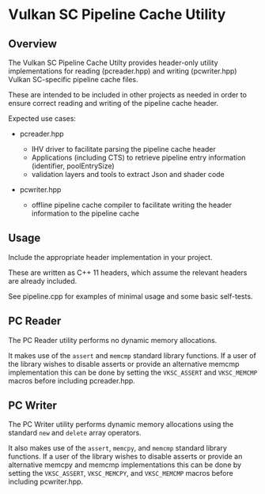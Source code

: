 # Vulkan SC Pipeline Cache Utility

## Overview

The Vulkan SC Pipeline Cache Utilty provides header-only utility implementations
for reading (pcreader.hpp) and writing (pcwriter.hpp) Vulkan SC-specific pipeline
cache files.

These are intended to be included in other projects as needed in order to ensure
correct reading and writing of the pipeline cache header.

Expected use cases:

 - pcreader.hpp
   - IHV driver to facilitate parsing the pipeline cache header
   - Applications (including CTS) to retrieve pipeline entry information (identifier, poolEntrySize)
   - validation layers and tools to extract Json and shader code

 - pcwriter.hpp
   - offline pipeline cache compiler to facilitate writing the header information
     to the pipeline cache

## Usage

Include the appropriate header implementation in your project.

These are written as C++ 11 headers, which assume the relevant headers are already included.

See pipeline.cpp for examples of minimal usage and some basic self-tests.

## PC Reader

The PC Reader utility performs no dynamic memory allocations.

It makes use of the `assert` and `memcmp` standard library functions.
If a user of the library wishes to disable asserts or provide an alternative memcmp
implementation this can be done by setting the `VKSC_ASSERT` and `VKSC_MEMCMP`
macros before including pcreader.hpp.

## PC Writer

The PC Writer utility performs dynamic memory allocations using the standard `new`
and `delete` array operators.

It also makes use of the `assert`, `memcpy`, and `memcmp` standard library functions.
If a user of the library wishes to disable asserts or provide an alternative memcpy
and memcmp implementations this can be done by setting the `VKSC_ASSERT`, `VKSC_MEMCPY`,
and `VKSC_MEMCMP` macros before including pcwriter.hpp.
